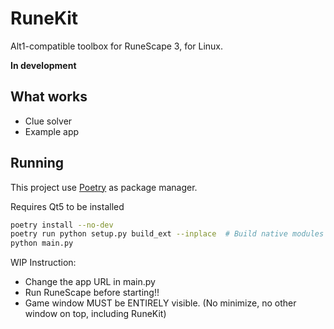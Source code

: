 # RuneKit

Alt1-compatible toolbox for RuneScape 3, for Linux.

**In development**

## What works

- Clue solver
- Example app

## Running

This project use [Poetry](https://python-poetry.org) as package manager.

Requires Qt5 to be installed

```sh
poetry install --no-dev
poetry run python setup.py build_ext --inplace  # Build native modules
python main.py
```

WIP Instruction:

- Change the app URL in main.py
- Run RuneScape before starting!!
- Game window MUST be ENTIRELY visible. (No minimize, no other window on top, including RuneKit)
